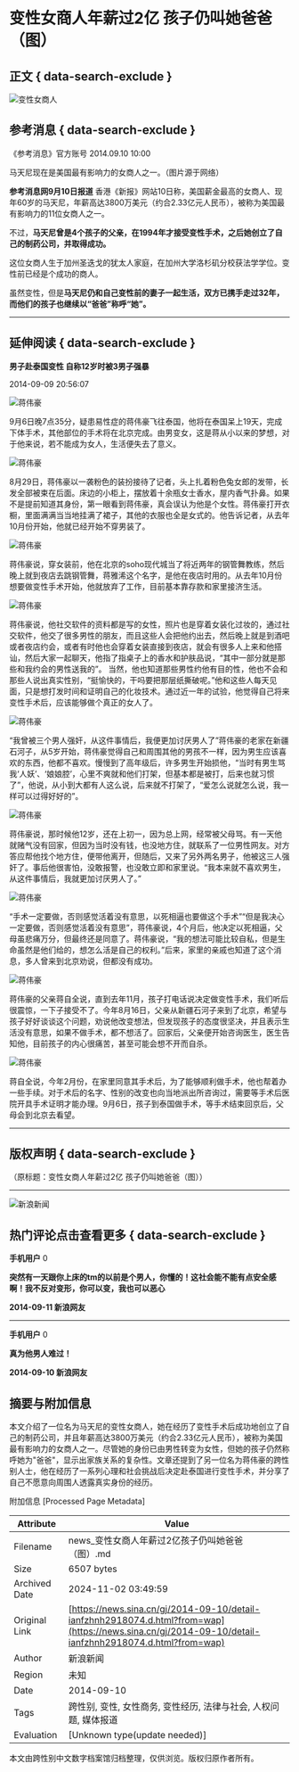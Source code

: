 # 变性女商人年薪过2亿 孩子仍叫她爸爸（图）

## 正文 { data-search-exclude }


![变性女商人](https://n.sinaimg.cn/sinakd10200/360/w180h180/20221208/4beb-82bb39e0eb95b37325e30443608deca9.jpg)

## 参考消息 { data-search-exclude }

《参考消息》官方账号 2014.09.10 10:00

马天尼现在是美国最有影响力的女商人之一。（图片源于网络）

**参考消息网9月10日报道** 香港《新报》网站10日称，美国薪金最高的女商人、现年60岁的马天尼，年薪高达3800万美元（约合2.33亿元人民币），被称为美国最有影响力的11位女商人之一。

不过，**马天尼曾是4个孩子的父亲，在1994年才接受变性手术，之后她创立了自己的制药公司，并取得成功。**

这位女商人生于加州圣迭戈的犹太人家庭，在加州大学洛杉矶分校获法学学位。变性前已经是个成功的商人。

虽然变性，但是**马天尼仍和自己变性前的妻子一起生活，双方已携手走过32年，而他们的孩子也继续以“爸爸”称呼“她”。**

---

## 延伸阅读 { data-search-exclude }

**男子赴泰国变性 自称12岁时被3男子强暴**

2014-09-09 20:56:07

![蒋伟豪](https://www.sinaimg.cn/dy/cr/2014/0910/4281219135.jpg)

9月6日晚7点35分，疑患易性症的蒋伟豪飞往泰国，他将在泰国呆上19天，完成下体手术，其他部位的手术将在北京完成。由男变女，这是蒋从小以来的梦想，对于他来说，若不能成为女人，生活便失去了意义。

![蒋伟豪](https://www.sinaimg.cn/dy/cr/2014/0910/4206219000.jpg)

8月29日，蒋伟豪以一袭粉色的装扮接待了记者，头上扎着粉色兔女郎的发带，长发全部被束在后面。床边的小柜上，摆放着十余瓶女士香水，屋内香气扑鼻。如果不是提前知道其身份，第一眼看到蒋伟豪，真会误认为他是个女性。蒋伟豪打开衣橱，里面满满当当地挂满了裙子，其他的衣服也全是女式的。他告诉记者，从去年10月份开始，他就已经开始不穿男装了。

![蒋伟豪](https://www.sinaimg.cn/dy/cr/2014/0910/242776505.jpg)

蒋伟豪说，穿女装前，他在北京的soho现代城当了将近两年的钢管舞教练，然后晚上就到夜店去跳钢管舞，蒋雅浠这个名字，是他在夜店时用的。从去年10月份想要做变性手术开始，他就放弃了工作，目前基本靠存款和家里接济生活。

![蒋伟豪](https://www.sinaimg.cn/dy/cr/2014/0910/686812603.jpg)

蒋伟豪说，他社交软件的资料都是写的女性，照片也是穿着女装化过妆的，通过社交软件，他交了很多男性的朋友，而且这些人会把他约出去，然后晚上就是到酒吧或者夜店约会，或者有时他也会穿着女装直接到夜店，就会有很多人上来和他搭讪，然后大家一起聊天，他指了指桌子上的香水和护肤品说，“其中一部分就是那些和我约会的男性送我的”。 当然，他也知道那些男性约他有目的性，他也不会和那些人说出真实性别，“挺愉快的，干吗要把那层纸撕破呢。”他和这些人每天见面，只是想打发时间和证明自己的化妆技术。通过近一年的试验，他觉得自己将来变性手术后，应该能够做个真正的女人了。

![蒋伟豪](https://www.sinaimg.cn/dy/cr/2014/0910/2888025471.jpg)

“我曾被三个男人强奸，从这件事情后，我便更加讨厌男人了”蒋伟豪的老家在新疆石河子，从5岁开始，蒋伟豪觉得自己和周围其他的男孩不一样，因为男生应该喜欢的东西，他都不喜欢。慢慢到了高年级后，许多男生开始损他，“当时有男生骂我‘人妖’、‘娘娘腔’，心里不爽就和他们打架，但基本都是被打，后来也就习惯了”，他说，从小到大都有人这么说，后来就不打架了，“爱怎么说就怎么说，我一样可以过得好好的”。

![蒋伟豪](https://www.sinaimg.cn/dy/cr/2014/0910/3629154846.jpg)

蒋伟豪说，那时候他12岁，还在上初一，因为总上网，经常被父母骂。有一天他就赌气没有回家，但因为当时没有钱，也没地方住，就联系了一位男性网友。对方答应帮他找个地方住，便带他离开，但随后，又来了另外两名男子，他被这三人强奸了。事后他很害怕，没敢报警，也没敢立即和家里说。“我本来就不喜欢男生，从这件事情后，我就更加讨厌男人了。”

![蒋伟豪](https://www.sinaimg.cn/dy/cr/2014/0910/4158485755.jpg)

“手术一定要做，否则感觉活着没有意思，以死相逼也要做这个手术”“但是我决心一定要做，否则感觉活着没有意思”，蒋伟豪说，4个月后，他决定以死相逼，父母虽悲痛万分，但最终还是同意了。蒋伟豪说，“我的想法可能比较自私，但是生命虽然是他们给的，想怎么活是自己的权利。”后来，家里的亲戚也知道了这个消息，多人曾来到北京劝说，但都没有成功。

![蒋伟豪](https://www.sinaimg.cn/dy/cr/2014/0910/691508157.jpg)

蒋伟豪的父亲蒋自全说，直到去年11月，孩子打电话说决定做变性手术，我们听后很震惊，一下子接受不了。今年8月16日，父亲从新疆石河子来到了北京，希望与孩子好好谈谈这个问题，劝说他改变想法，但发现孩子的态度很坚决，并且表示生活没有意思，如果不做手术，都不想活了。回家后，父亲便开始咨询医生，医生告知他，目前孩子的内心很痛苦，甚至可能会想不开而自杀。

![蒋伟豪](https://www.sinaimg.cn/dy/cr/2014/0910/1026723760.jpg)

蒋自全说，今年2月份，在家里同意其手术后，为了能够顺利做手术，他也帮着办一些手续。对于术后的名字、性别的改变也向当地派出所咨询过，需要等手术后医院开具手术证明才能办理。9月6日，孩子到泰国做手术，等手术结束回京后，父母会到北京去看望。

---

## 版权声明 { data-search-exclude }
（原标题：变性女商人年薪过2亿 孩子仍叫她爸爸（图））

---

![新浪新闻](https://n.sinaimg.cn/default/80905340/20200331/sinalogo.png)

## 热门评论点击查看更多 { data-search-exclude }

**手机用户** 0

**突然有一天跟你上床的tm的以前是个男人，你懂的！这社会能不能有点安全感啊！我不反对变形，你可以变，我也可以恶心**

**2014-09-11 新浪网友**

---

**手机用户** 0

**真为他男人难过！**

**2014-09-10 新浪网友**

## 摘要与附加信息

<!-- tcd_abstract -->
本文介绍了一位名为马天尼的变性女商人，她在经历了变性手术后成功地创立了自己的制药公司，并且年薪高达3800万美元（约合2.33亿元人民币），被称为美国最有影响力的女商人之一。尽管她的身份已由男性转变为女性，但她的孩子仍然称呼她为"爸爸"，显示出家族关系的复杂性。文章还提到了另一位名为蒋伟豪的跨性别人士，他在经历了一系列心理和社会挑战后决定赴泰国进行变性手术，并分享了自己不愿意向周围人透露真实身份的经历。
<!-- tcd_abstract_end -->

附加信息 [Processed Page Metadata]

| Attribute       | Value                                  |
|-----------------|----------------------------------------|
| Filename        | news_变性女商人年薪过2亿孩子仍叫她爸爸（图）.md                             |
| Size            | 6507 bytes                           |
| Archived Date   | 2024-11-02 03:49:59                             |
| Original Link   | [https://news.sina.cn/gj/2014-09-10/detail-ianfzhnh2918074.d.html?from=wap](https://news.sina.cn/gj/2014-09-10/detail-ianfzhnh2918074.d.html?from=wap)                       |
| Author          | 新浪新闻                               |
| Region          | 未知                               |
| Date            | 2014-09-10                                 |
| Tags            | 跨性别, 变性, 女性商务, 变性经历, 法律与社会, 人权问题, 媒体报道                                 |
| Evaluation            | [Unknown type(update needed)]                                 |
<!-- tcd_table_end -->

本文由跨性别中文数字档案馆归档整理，仅供浏览。版权归原作者所有。
